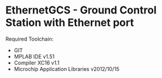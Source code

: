 EthernetGCS - Ground Control Station with Ethernet port
==========

Required Toolchain:
- GIT
- MPLAB IDE v1.51
- Compiler XC16 v1.1
- Microchip Application Libraries v2012/10/15
